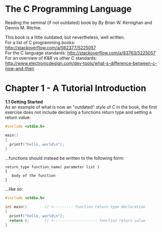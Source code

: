 # The C Programming Language
Reading the seminal (if not outdated) book by By Brian W. Kernighan and Dennis M. Ritchie.  

This book is a little outdated, but nevertheless, well written.  
For a list of C programming books: http://stackoverflow.com/a/562377/5225057  
For the C language standards: http://stackoverflow.com/a/83763/5225057  
For an overview of K&R vs other C standards: http://www.electronicdesign.com/dev-tools/what-s-difference-between-c-now-and-then  

# Chapter 1 - A Tutorial Introduction  
**1.1 Getting Started**    
As an example of what is now an "outdated" style of C in the book, the first exercise does not include declaring a functions return type and setting a return value:  
```c
#include <stdio.h>

main()
{
  printf("hello, world\n");
}  
```
...functions should instead be written to the following form:  
```
return_type function_name( parameter list )
{
   body of the function
}
```
...like so:  
```c
#include <stdio.h>

int main()        // <--------- function return type declaration
{
  printf("hello, world\n");
  return 0;       // <-------------------- function return value
}
```
